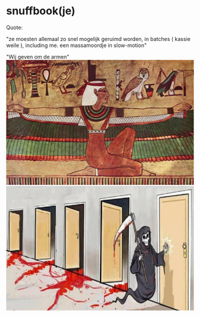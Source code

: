# snuffbook(je)

Quote:

"ze moesten allemaal zo snel mogelijk geruimd worden, in batches ( kassie weile ), including me.
 een massamoordje in slow-motion"
 
 "Wij geven om de armen"
![](https://github.com/nixworks/Snuff-book/blob/master/business%20model/wasteil/AI/ArtBoard%20Image%20(425).jpg)
![](https://github.com/nixworks/Snuff-book/blob/master/book%20slot/slot%20machine/AI/ArtBoard%20Image%20(412).jpg)
